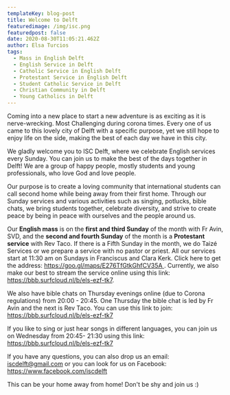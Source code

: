 ```yaml
---
templateKey: blog-post
title: Welcome to Delft
featuredimage: /img/isc.png
featuredpost: false
date: 2020-08-30T11:05:21.462Z
author: Elsa Turcios
tags:
  - Mass in English Delft
  - English Service in Delft
  - Catholic Service in English Delft
  - Protestant Service in English Delft
  - Student Catholic Service in Delft
  - Christian Community in Delft
  - Young Catholics in Delft
---
```

Coming into a new place to start a new adventure is as exciting as it is nerve-wrecking. Most Challenging during corona times. Every one of us came to this lovely city of Delft with a specific purpose, yet we still hope to enjoy life on the side, making the best of each day we have in this city.

We gladly welcome you to ISC Delft, where we celebrate English services every Sunday. You can join us to make the best of the days together in Delft! We are a group of happy people, mostly students and young professionals, who love God and love people.

Our purpose is to create a loving community that international students can call second home while being away from their first home. Through our Sunday services and various activities such as singing, potlucks, bible chats, we bring students together, celebrate diversity, and strive to create peace by being in peace with ourselves and the people around us.

Our **English mass** is on the **first and third Sunday** of the month with Fr Avin, SVD, and the **second and fourth Sunday** of the month is a **Protestant service** with Rev Taco. If there is a Fifth Sunday in the month, we do Taizé Services or we prepare a service with no pastor or priest. All our services start at 11:30 am on Sundays in Franciscus and Clara Kerk. Click here to get the address: [https://goo.gl/maps/E276TfGtkGhfCV35A ](https://goo.gl/maps/E276TfGtkGhfCV35A). Currently, we also make our best to stream the service online  using this link: <https://bbb.surfcloud.nl/b/els-ezf-tk7>. 

We also have bible chats on Thursday evenings online (due to Corona regulations) from 20:00 - 20:45. One Thursday the bible chat is led by Fr Avin and the next is Rev Taco. You can use this link to join:   <https://bbb.surfcloud.nl/b/els-ezf-tk7>

If you like to sing or just hear songs in different languages,  you can join us on Wednesday from 20:45- 21:30 using this link:  <https://bbb.surfcloud.nl/b/els-ezf-tk7>

If you have any questions, you can also drop us an email: iscdelft@gmail.com  or you can look for us on Facebook: <https://www.facebook.com/iscdelft>

This can be your home away from home! Don't be shy and join us :)
